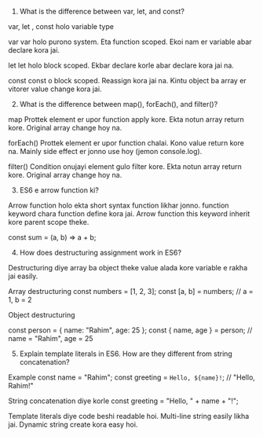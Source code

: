 1) What is the difference between var, let, and const?

  var, let , const holo variable type

var
var holo purono system.
Eta function scoped. Ekoi nam er variable abar declare kora jai.

let
let holo block scoped. Ekbar declare korle abar declare kora jai na. 

const
const o block scoped. Reassign kora jai na. Kintu object ba array er vitorer value change kora jai.

2) What is the difference between map(), forEach(), and filter()?

map
Prottek element er upor function apply kore. Ekta notun array return kore. Original array change hoy na.

forEach()
Prottek element er upor function chalai. Kono value return kore na. Mainly side effect er jonno use hoy (jemon console.log).

filter()
Condition onujayi element gulo filter kore. Ekta notun array return kore. Original array change hoy na.

3) ES6 e arrow function ki?


Arrow function holo ekta short syntax function likhar jonno. function keyword chara function define kora jai. Arrow function this keyword inherit kore parent scope theke.

const sum = (a, b) => a + b;


4) How does destructuring assignment work in ES6?


Destructuring diye array ba object theke value alada kore variable e rakha jai easily.

Array destructuring
const numbers = [1, 2, 3];
const [a, b] = numbers; // a = 1, b = 2

Object destructuring

const person = { name: "Rahim", age: 25 };
const { name, age } = person; // name = "Rahim", age = 25


5) Explain template literals in ES6. How are they different from string concatenation?

Example
const name = "Rahim";
const greeting = `Hello, ${name}!`; // "Hello, Rahim!"

String concatenation diye korle
const greeting = "Hello, " + name + "!";

Template literals diye code beshi readable hoi.
Multi-line string easily likha jai.
Dynamic string create kora easy hoi.
